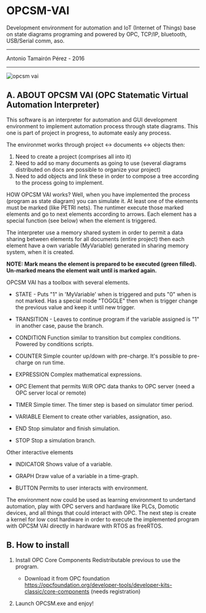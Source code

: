# OPCSM-VAI
Development environment for automation and IoT (Internet of Things) base on state diagrams programing and powered by OPC, TCP/IP, bluetooth, USB/Serial comm, aso.

*****************************
Antonio Tamairón Pérez - 2016
*****************************

![opcsm vai](https://user-images.githubusercontent.com/19364208/32052563-f6292758-ba58-11e7-8d45-56d7eeab7c93.png)

A. ABOUT OPCSM VAI (OPC Statematic Virtual Automation Interpreter)
------------------------------------------------------------------
This software is an interpreter for automation and GUI development environment to implement automation process through state diagrams.
This one is part of project in progress, to automate easly any process.

The environmet works through project <-> documents <-> objects then:

1. Need to create a project (comprises all into it)
2. Need to add so many documents as going to use (several diagrams distributed on docs are possible to organize your project)
3. Need to add objects and link these in order to compose a tree according to the process going to implement.

HOW OPCSM VAI works?
Well, when you have implemented the process (program as state diagram) you can simulate it. 
At least one of the elements must be marked (like PETRI nets). The runtimer execute those marked elements and go to next elements 
according to arrows. Each element has a special function (see below) when the element is triggered.

The interpreter use a memory shared system in order to permit a data sharing between elements for all documents (entire project) then
each element have a own variable (MyVariable) generated in sharing memory system, when it is created.

<b>NOTE: Mark means the element is prepared to be executed (green filled). Un-marked means the element wait until is marked again.</b>

OPCSM VAI has a toolbox with several elements.

 - STATE -
   Puts "1" in 'MyVariable' when is triggered and puts "0" when is not marked. 
   Has a special mode "TOGGLE" then when is trigger change the previous value and
   keep it until new trigger.
   
 - TRANSITION -
   Leaves to continue program if the variable assigned is "1" in another case, pause the branch.
   
 - CONDITION
   Function similar to transition but complex conditions. Powered by conditions scripts.
   
 - COUNTER
   Simple counter up/down with pre-charge. It's possible to pre-charge on run time.
   
 - EXPRESSION
   Complex mathematical expressions.
   
 - OPC
   Element that permits W/R OPC data thanks to OPC server (need a OPC server local or remote)
   
 - TIMER
   Simple timer. The timer step is based on simulator timer period.
   
 - VARIABLE
   Element to create other variables, assignation, aso.
 
 - END
   Stop simulator and finish simulation.
   
 - STOP
   Stop a simulation branch.

 Other interactive elements

 - INDICATOR
   Shows value of a variable.
   
 - GRAPH
   Draw value of a variable in a time-graph.
   
 - BUTTON
   Permits to user interacts with environment.

The environment now could be used as learning environment to undertand automation, play with OPC servers and hardware like PLCs, Domotic devices,
and all things that could interact with OPC. The next step is create a kernel for low cost hardware in order to execute the implemented program
with OPCSM VAI directly in hardware with RTOS as freeRTOS.

B. How to install
-----------------
1. Install OPC Core Components Redistributable previous to use the program.
   - Download it from OPC foundation 
     <br /> https://opcfoundation.org/developer-tools/developer-kits-classic/core-components (needs registration)
   
2. Launch OPCSM.exe and enjoy!
